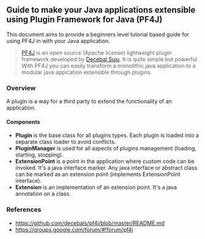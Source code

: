 ## Guide to make your Java applications extensible using Plugin Framework for Java (PF4J)

This document aims to provide a beginners level tutorial based guide for using PF4J in with your Java application. 

> [PF4J](https://github.com/decebals/pf4j) is an open source (Apache license) lightweight plugin framework developed by [Decebal Suiu](https://github.com/decebals). It is quite simple but powerful. With PF4J you can easily transform a monolithic java application to a modular java appication extensible through plugins.


### Overview

A plugin is a way for a third party to extend the functionality of an application.

#### Components

- **Plugin** is the base class for all plugins types. Each plugin is loaded into a separate class loader to avoid conflicts.
- **PluginManager**  is used for all aspects of plugins management (loading, starting, stopping).
- **ExtensionPoint** is a point in the application where custom code can be invoked. It's a java interface marker. Any java interface or abstract class can be marked as an extension point (implements ExtensionPoint interface).
- **Extension**  is an implementation of an extension point. It's a java annotation on a class.





### References
- https://github.com/decebals/pf4j/blob/master/README.md
- https://groups.google.com/forum/#!forum/pf4j
